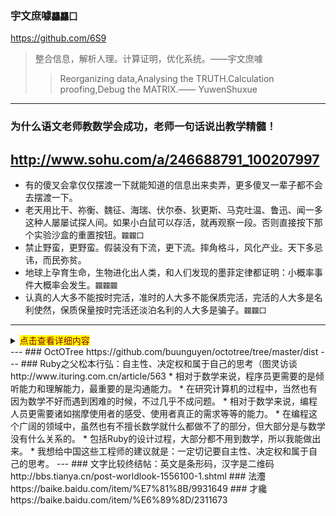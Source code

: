 ### 宇文庶噱`龘龘囗`
https://github.com/6S9
>整合信息，解析人理。计算证明，优化系统。——宇文庶噱
>>Reorganizing data,Analysing the TRUTH.Calculation proofing,Debug the MATRIX.—— YuwenShuxue
---
### 为什么语文老师教数学会成功，老师一句话说出教学精髓！
http://www.sohu.com/a/246688791_100207997
---
- 有的傻叉会拿仅仅摆渡一下就能知道的信息出来卖弄，更多傻叉一辈子都不会去摆渡一下。
- 老天用比干、祢衡、魏征、海瑞、伏尔泰、狄更斯、马克吐温、鲁迅、闻一多这种人屡屡试探人间。如果小白鼠可以存活，就再观察一段。否则直接按下那个实验沙盒的重置按钮。`龖龖囗`
- 禁止野蛮，更野蛮。假装没有下流，更下流。摔角格斗，风化产业。天下多忌讳，而民弥贫。
- 地球上孕育生命，生物进化出人类，和人们发现的墨菲定律都证明：小概率事件大概率会发生。`龖龖龖`
- 认真的人大多不能按时完活，准时的人大多不能保质完活，完活的人大多是名利使然，保质保量按时完活还淡泊名利的人大多是骗子。`龖龖囗`
---
<details>
<summary><mark><font color=darkred>点击查看详细内容</font></mark></summary>
### OctOTree
https://github.com/buunguyen/octotree/tree/master/dist
>`龖龖囗`
</details>
---
### OctOTree
https://github.com/buunguyen/octotree/tree/master/dist
---
### Ruby之父松本行弘：自主性、决定权和属于自己的思考（图灵访谈
http://www.ituring.com.cn/article/563
* 相对于数学来说，程序员更需要的是倾听能力和理解能力，最重要的是沟通能力。
* 在研究计算机的过程中，当然也有因为数学不好而遇到困难的时候，不过几乎不成问题。
* 相对于数学来说，编程人员更需要诸如揣摩使用者的感受、使用者真正的需求等等的能力。
  * 在编程这个广阔的领域中，虽然也有不擅长数学就什么都做不了的部分，但大部分是与数学没有什么关系的。
  * 包括Ruby的设计过程，大部分都不用到数学，所以我能做出来。
* 我想给中国这些工程师的建议就是：一定切记要自主性、决定权和属于自己的思考。
---
### 文字比较终结帖：英文是条形码，汉字是二维码
http://bbs.tianya.cn/post-worldlook-1556100-1.shtml
### 法灋
https://baike.baidu.com/item/%E7%81%8B/9931649
### 才纔
https://baike.baidu.com/item/%E6%89%8D/2311673
